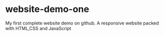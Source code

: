# website-demo-one
My first complete website demo on github. A responsive website packed with HTML,CSS and JavaScript
